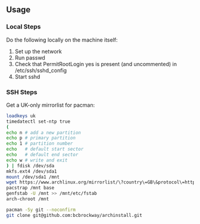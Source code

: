 ## Usage

### Local Steps

Do the following locally on the machine itself:

1. Set up the network
1. Run passwd
1. Check that PermitRootLogin yes is present (and uncommented) in /etc/ssh/sshd_config
1. Start sshd

### SSH Steps

Get a UK-only mirrorlist for pacman:

```bash
loadkeys uk
timedatectl set-ntp true
(
echo n # add a new partition
echo p # primary partition
echo 1 # partition number
echo   # default start sector
echo   # default end sector
echo w # write and exit
) | fdisk /dev/sda
mkfs.ext4 /dev/sda1
mount /dev/sda1 /mnt
wget https://www.archlinux.org/mirrorlist/\?country\=GB\&protocol\=http\&protocol\=https\&ip_version\=4\&use_mirror_status\=on -O /etc/pacman.d/mirrorlist
pacstrap /mnt base
genfstab -U /mnt >> /mnt/etc/fstab
arch-chroot /mnt

pacman -Sy git --noconfirm
git clone git@github.com:bcbrockway/archinstall.git
```